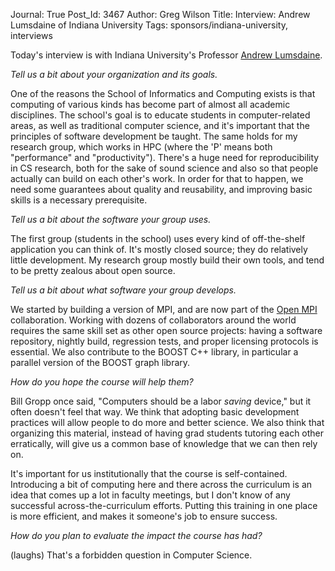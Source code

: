 Journal: True
Post_Id: 3467
Author: Greg Wilson
Title: Interview: Andrew Lumsdaine of Indiana University
Tags: sponsors/indiana-university, interviews

<p>Today's interview is with Indiana University's Professor <a href="http://osl.iu.edu/~lums/">Andrew Lumsdaine</a>.</p>
<p><em>Tell us a bit about your organization and its goals.</em></p>
<p>One of the reasons the School of Informatics and Computing exists is that computing of various kinds has become part of almost all academic disciplines.  The school's goal is to educate students in computer-related areas, as well as traditional computer science, and it's important that the principles of software development be taught.  The same holds for my research group, which works in HPC (where the 'P' means both "performance" and "productivity").  There's a huge need for reproducibility in CS research, both for the sake of sound science and also so that people actually can build on each other's work.  In order for that to happen, we need some guarantees about quality and reusability, and improving basic skills is a necessary prerequisite.</p>
<p><em>Tell us a bit about the software your group uses.</em></p>
<p>The first group (students in the school) uses every kind of off-the-shelf application you can think of.  It's mostly closed source; they do relatively little development.  My research group mostly build their own tools, and tend to be pretty zealous about open source.</p>
<p><em>Tell us a bit about what software your group develops.</em></p>
<p>We started by building a version of MPI, and are now part of the <a href="http://www.open-mpi.org">Open MPI</a> collaboration.  Working with dozens of collaborators around the world requires the same skill set as other open source projects: having a software repository, nightly build, regression tests, and proper licensing protocols is essential.  We also contribute to the BOOST C++ library, in particular a parallel version of the BOOST graph library.</p>
<p><em>How do you hope the course will help them?</em></p>
<p>Bill Gropp once said, "Computers should be a labor <em>saving</em> device," but it often doesn't feel that way.  We think that adopting basic development practices will allow people to do more and better science.  We also think that organizing this material, instead of having grad students tutoring each other erratically, will give us a common base of knowledge that we can then rely on.</p>
<p>It's important for us institutionally that the course is self-contained.  Introducing a bit of computing here and there across the curriculum is an idea that comes up a lot in faculty meetings, but I don't know of any successful across-the-curriculum efforts.  Putting this training in one place is more efficient, and makes it someone's job to ensure success.</p>
<p><em>How do you plan to evaluate the impact the course has had?</em></p>
<p>(laughs) That's a forbidden question in Computer Science.</p>
